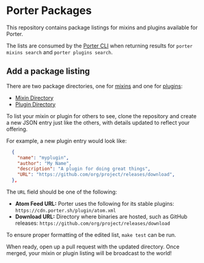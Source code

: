 # Porter Packages

This repository contains package listings for mixins and plugins available for Porter.

The lists are consumed by the [Porter CLI](https://porter.sh/install)
when returning results for `porter mixins search` and `porter plugins search`.

## Add a package listing

There are two package directories, one for [mixins](https://porter.sh/mixins) and
one for [plugins](https://porter.sh/plugins):

* [Mixin Directory](https://github.com/deislabs/porter-packages/blob/master/mixins/index.json)
* [Plugin Directory](https://github.com/deislabs/porter-packages/blob/master/plugins/index.json)

To list your mixin or plugin for others to see, clone the repository and create
a new JSON entry just like the others, with details updated to reflect your offering.

For example, a new plugin entry would look like:

```json
  {
    "name": "myplugin",
    "author": "My Name",
    "description": "A plugin for doing great things",
    "URL": "https://github.com/org/project/releases/download",
  },
```

The `URL` field should be one of the following:

* **Atom Feed URL:** Porter uses the following for its stable plugins: `https://cdn.porter.sh/plugin/atom.xml`
* **Download URL:** Directory where binaries are hosted, such as GitHub releases: `https://github.com/org/project/releases/download`

To ensure proper formatting of the edited list, `make test` can be run.

When ready, open up a pull request with the updated directory.  Once merged,
your mixin or plugin listing will be broadcast to the world!